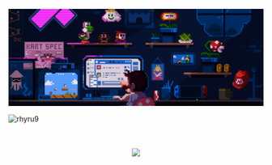 [![MasterHead](https://github.com/RHYru9/rhyru9/blob/main/banner.gif)](portfolio-website-link)

<p align="left"> <img src="https://komarev.com/ghpvc/?username=rhyru9&label=Profile%20views&color=0e75b6&style=flat" alt="rhyru9" /> </p>
<h1 align="center">
    <img src="https://readme-typing-svg.herokuapp.com/?font=Righteous&size=35&center=true&vCenter=true&width=600&height=70&duration=4000&lines=Hi+There!+👋;+I'm+Reyyy." />
</h1>    
